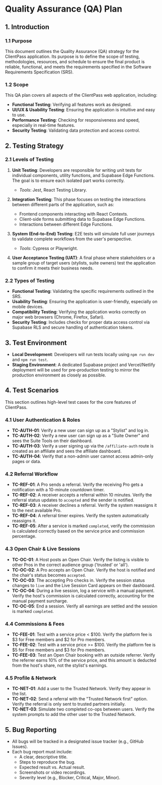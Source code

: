 # Quality Assurance (QA) Plan

## 1. Introduction

### 1.1 Purpose

This document outlines the Quality Assurance (QA) strategy for the ClientPass application. Its purpose is to define the scope of testing, methodologies, resources, and schedule to ensure the final product is reliable, functional, and meets the requirements specified in the Software Requirements Specification (SRS).

### 1.2 Scope

This QA plan covers all aspects of the ClientPass web application, including:
- **Functional Testing**: Verifying all features work as designed.
- **UI/UX & Usability Testing**: Ensuring the application is intuitive and easy to use.
- **Performance Testing**: Checking for responsiveness and speed, especially in real-time features.
- **Security Testing**: Validating data protection and access control.

## 2. Testing Strategy

### 2.1 Levels of Testing

1.  **Unit Testing**: Developers are responsible for writing unit tests for individual components, utility functions, and Supabase Edge Functions. The goal is to ensure each isolated part works correctly.
    - *Tools*: Jest, React Testing Library.

2.  **Integration Testing**: This phase focuses on testing the interactions between different parts of the application, such as:
    - Frontend components interacting with React Contexts.
    - Client-side forms submitting data to Supabase Edge Functions.
    - Interactions between different Edge Functions.

3.  **System (End-to-End) Testing**: E2E tests will simulate full user journeys to validate complete workflows from the user's perspective.
    - *Tools*: Cypress or Playwright.

4.  **User Acceptance Testing (UAT)**: A final phase where stakeholders or a sample group of target users (stylists, suite owners) test the application to confirm it meets their business needs.

### 2.2 Types of Testing

- **Functional Testing**: Validating the specific requirements outlined in the SRS.
- **Usability Testing**: Ensuring the application is user-friendly, especially on mobile devices.
- **Compatibility Testing**: Verifying the application works correctly on major web browsers (Chrome, Firefox, Safari).
- **Security Testing**: Includes checks for proper data access control via Supabase RLS and secure handling of authentication tokens.

## 3. Test Environment

- **Local Development**: Developers will run tests locally using `npm run dev` and `npm run test`.
- **Staging Environment**: A dedicated Supabase project and Vercel/Netlify deployment will be used for pre-production testing to mirror the production environment as closely as possible.

## 4. Test Scenarios

This section outlines high-level test cases for the core features of ClientPass.

### 4.1 User Authentication & Roles
- **TC-AUTH-01**: Verify a new user can sign up as a "Stylist" and log in.
- **TC-AUTH-02**: Verify a new user can sign up as a "Suite Owner" and sees the Suite Tools on their dashboard.
- **TC-AUTH-03**: Verify a user signing up via the `/affiliate-auth` route is created as an affiliate and sees the affiliate dashboard.
- **TC-AUTH-04**: Verify that a non-admin user cannot access admin-only pages or data.

### 4.2 Referral Workflow
- **TC-REF-01**: A Pro sends a referral. Verify the receiving Pro gets a notification with a 10-minute countdown timer.
- **TC-REF-02**: A receiver accepts a referral within 10 minutes. Verify the referral status updates to `accepted` and the sender is notified.
- **TC-REF-03**: A receiver declines a referral. Verify the system reassigns it to the next available Pro.
- **TC-REF-04**: A referral timer expires. Verify the system automatically reassigns it.
- **TC-REF-05**: After a service is marked `completed`, verify the commission is calculated correctly based on the service price and commission percentage.

### 4.3 Open Chair & Live Sessions
- **TC-OC-01**: A Host posts an Open Chair. Verify the listing is visible to other Pros in the correct audience group ('trusted' or 'all').
- **TC-OC-02**: A Pro accepts an Open Chair. Verify the host is notified and the chair's status becomes `accepted`.
- **TC-OC-03**: The accepting Pro checks in. Verify the session status changes to `live` and the Live Session Card appears on their dashboard.
- **TC-OC-04**: During a live session, log a service with a manual payment. Verify the host's commission is calculated correctly, accounting for the manual payment surcharge.
- **TC-OC-05**: End a session. Verify all earnings are settled and the session is marked `completed`.

### 4.4 Commissions & Fees
- **TC-FEE-01**: Test with a service price < $100. Verify the platform fee is $3 for Free members and $2 for Pro members.
- **TC-FEE-02**: Test with a service price >= $100. Verify the platform fee is $5 for Free members and $3 for Pro members.
- **TC-FEE-03**: Test an Open Chair booking with an outside referrer. Verify the referrer earns 10% of the service price, and this amount is deducted from the host's share, not the stylist's earnings.

### 4.5 Profile & Network
- **TC-NET-01**: Add a user to the Trusted Network. Verify they appear in the list.
- **TC-NET-02**: Send a referral with the "Trusted Network first" option. Verify the referral is only sent to trusted partners initially.
- **TC-NET-03**: Simulate two completed co-ops between users. Verify the system prompts to add the other user to the Trusted Network.

## 5. Bug Reporting

- All bugs will be tracked in a designated issue tracker (e.g., GitHub Issues).
- Each bug report must include:
  - A clear, descriptive title.
  - Steps to reproduce the bug.
  - Expected result vs. Actual result.
  - Screenshots or video recordings.
  - Severity level (e.g., Blocker, Critical, Major, Minor).
